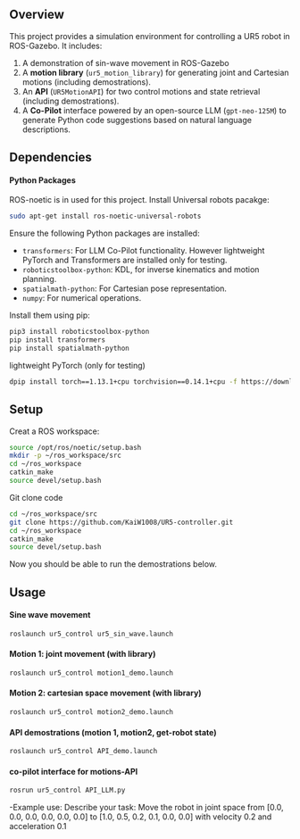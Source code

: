 ## Overview
This project provides a simulation environment for controlling a UR5 robot in ROS-Gazebo. It includes:
1. A demonstration of sin-wave movement in ROS-Gazebo
2. A **motion library** (`ur5_motion_library`) for generating joint and Cartesian motions (including demostrations). 
3. An **API** (`UR5MotionAPI`) for two control motions and state retrieval (including demostrations).
4. A **Co-Pilot** interface powered by an open-source LLM (`gpt-neo-125M`) to generate Python code suggestions based on natural language descriptions.

## Dependencies
#### Python Packages
ROS-noetic is in used for this project.
Install Universal robots pacakge:
```bash
sudo apt-get install ros-noetic-universal-robots
```
Ensure the following Python packages are installed:
- `transformers`: For LLM Co-Pilot functionality. However lightweight PyTorch and Transformers are installed only for testing.
- `roboticstoolbox-python`: KDL, for inverse kinematics and motion planning.
- `spatialmath-python`: For Cartesian pose representation.
- `numpy`: For numerical operations.

Install them using pip:
```bash
pip3 install roboticstoolbox-python
pip install transformers
pip install spatialmath-python
```
lightweight PyTorch (only for testing)
```bash
dpip install torch==1.13.1+cpu torchvision==0.14.1+cpu -f https://download.pytorch.org/whl/torch_stable.html
```

## Setup
Creat a ROS workspace:
```bash
source /opt/ros/noetic/setup.bash
mkdir -p ~/ros_workspace/src
cd ~/ros_workspace
catkin_make
source devel/setup.bash
```
Git clone code 
```bash
cd ~/ros_workspace/src
git clone https://github.com/KaiW1008/UR5-controller.git
cd ~/ros_workspace
catkin_make
source devel/setup.bash
```
Now you should be able to run the demostrations below.

## Usage

#### Sine wave movement 
```bash
roslaunch ur5_control ur5_sin_wave.launch 
```
#### Motion 1: joint movement (with library) 
```bash
roslaunch ur5_control motion1_demo.launch
```
#### Motion 2: cartesian space movement (with library) 
```bash
roslaunch ur5_control motion2_demo.launch
```
#### API demostrations (motion 1, motion2, get-robot state)
```bash
roslaunch ur5_control API_demo.launch 
```
#### co-pilot interface for motions-API
```bash
rosrun ur5_control API_LLM.py
```
-Example use: 
 Describe your task: Move the robot in joint space from [0.0, 0.0, 0.0, 0.0, 0.0, 0.0] to [1.0, 0.5, 0.2, 0.1, 0.0, 0.0] with velocity 0.2 and acceleration 0.1


